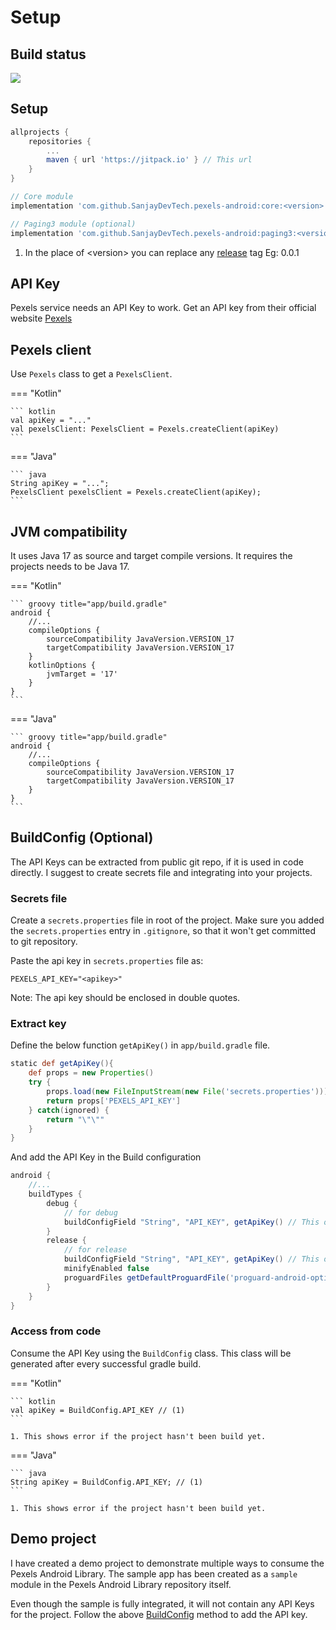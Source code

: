 # Setup

## Build status
[![](https://jitpack.io/v/SanjayDevTech/pexels-android.svg)](https://jitpack.io/#SanjayDevTech/pexels-android)

## Setup
```groovy title="build.gradle"
allprojects {
    repositories {
        ...
        maven { url 'https://jitpack.io' } // This url
    }
}
```

```groovy title="app/build.gradle"
// Core module
implementation 'com.github.SanjayDevTech.pexels-android:core:<version>' //(1)

// Paging3 module (optional)
implementation 'com.github.SanjayDevTech.pexels-android:paging3:<version>' //(1)
```

1.  In the place of &lt;version&gt; you can replace any [release](https://github.com/SanjayDevTech/pexels-android/releases/) tag
    Eg: 0.0.1

## API Key
Pexels service needs an API Key to work.
Get an API key from their official website [Pexels](https://www.pexels.com/api/)

## Pexels client
Use `Pexels` class to get a `PexelsClient`.

=== "Kotlin"

    ``` kotlin
    val apiKey = "..."
    val pexelsClient: PexelsClient = Pexels.createClient(apiKey)
    ```

=== "Java"

    ``` java
    String apiKey = "...";
    PexelsClient pexelsClient = Pexels.createClient(apiKey);
    ```

## JVM compatibility
It uses Java 17 as source and target compile versions.
It requires the projects needs to be Java 17.

=== "Kotlin"

    ``` groovy title="app/build.gradle"
    android {
        //...
        compileOptions {
            sourceCompatibility JavaVersion.VERSION_17
            targetCompatibility JavaVersion.VERSION_17
        }
        kotlinOptions {
            jvmTarget = '17'
        }
    }
    ```

=== "Java"

    ``` groovy title="app/build.gradle"
    android {
        //...
        compileOptions {
            sourceCompatibility JavaVersion.VERSION_17
            targetCompatibility JavaVersion.VERSION_17
        }
    }
    ```


## BuildConfig (Optional)
The API Keys can be extracted from public git repo, if it is used in code directly. I suggest to create secrets file and integrating into your projects.

### Secrets file
Create a `secrets.properties` file in root of the project.
Make sure you added the `secrets.properties` entry in `.gitignore`, so that it won't get committed to git repository.

Paste the api key in `secrets.properties` file as:

``` properties title="secrets.properties"
PEXELS_API_KEY="<apikey>"
```
Note: The api key should be enclosed in double quotes.

### Extract key
Define the below function `getApiKey()` in `app/build.gradle` file.

``` groovy title="app/build.gradle"
static def getApiKey(){
    def props = new Properties()
    try {
        props.load(new FileInputStream(new File('secrets.properties')))
        return props['PEXELS_API_KEY']
    } catch(ignored) {
        return "\"\""
    }
}
```

And add the API Key in the Build configuration
``` groovy title="app/build.gradle"
android {
    //...
    buildTypes {
        debug {
            // for debug
            buildConfigField "String", "API_KEY", getApiKey() // This one is newly added
        }
        release {
            // for release
            buildConfigField "String", "API_KEY", getApiKey() // This one is newly added
            minifyEnabled false
            proguardFiles getDefaultProguardFile('proguard-android-optimize.txt'), 'proguard-rules.pro'
        }
    }
}
```

### Access from code
Consume the API Key using the `BuildConfig` class.
This class will be generated after every successful gradle build.

=== "Kotlin"

    ``` kotlin
    val apiKey = BuildConfig.API_KEY // (1)
    ```

    1. This shows error if the project hasn't been build yet.

=== "Java"

    ``` java
    String apiKey = BuildConfig.API_KEY; // (1)
    ```

    1. This shows error if the project hasn't been build yet.

## Demo project
I have created a demo project to demonstrate multiple ways to consume the Pexels Android Library.
The sample app has been created as a `sample` module in the Pexels Android Library repository itself.

Even though the sample is fully integrated, it will not contain any API Keys for the project.
Follow the above [BuildConfig](#buildconfig-optional) method to add the API key.
